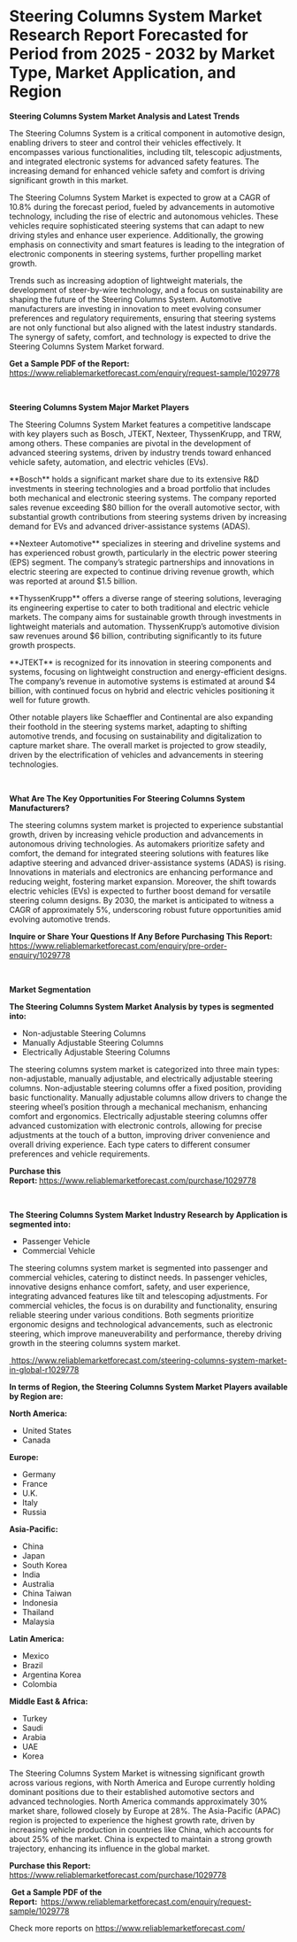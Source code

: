 <p><h1>Steering Columns System Market Research Report Forecasted for Period from 2025 -  2032 by Market Type, Market Application, and Region</h1></p><p><strong>Steering Columns System Market Analysis and Latest Trends</strong></p>
<p><p>The Steering Columns System is a critical component in automotive design, enabling drivers to steer and control their vehicles effectively. It encompasses various functionalities, including tilt, telescopic adjustments, and integrated electronic systems for advanced safety features. The increasing demand for enhanced vehicle safety and comfort is driving significant growth in this market.</p><p>The Steering Columns System Market is expected to grow at a CAGR of 10.8% during the forecast period, fueled by advancements in automotive technology, including the rise of electric and autonomous vehicles. These vehicles require sophisticated steering systems that can adapt to new driving styles and enhance user experience. Additionally, the growing emphasis on connectivity and smart features is leading to the integration of electronic components in steering systems, further propelling market growth.</p><p>Trends such as increasing adoption of lightweight materials, the development of steer-by-wire technology, and a focus on sustainability are shaping the future of the Steering Columns System. Automotive manufacturers are investing in innovation to meet evolving consumer preferences and regulatory requirements, ensuring that steering systems are not only functional but also aligned with the latest industry standards. The synergy of safety, comfort, and technology is expected to drive the Steering Columns System Market forward.</p></p>
<p><strong>Get a Sample PDF of the Report:&nbsp;</strong> <a href="https://www.reliablemarketforecast.com/enquiry/request-sample/1029778?utm_campaign=2308&utm_medium=2&utm_source=Github&utm_content=ia&utm_term=21032025&utm_id=steering-columns-system">https://www.reliablemarketforecast.com/enquiry/request-sample/1029778</a></p>
<p>&nbsp;</p>
<p><strong>Steering Columns System Major Market Players</strong></p>
<p><p>The Steering Columns System Market features a competitive landscape with key players such as Bosch, JTEKT, Nexteer, ThyssenKrupp, and TRW, among others. These companies are pivotal in the development of advanced steering systems, driven by industry trends toward enhanced vehicle safety, automation, and electric vehicles (EVs).</p><p>**Bosch** holds a significant market share due to its extensive R&D investments in steering technologies and a broad portfolio that includes both mechanical and electronic steering systems. The company reported sales revenue exceeding $80 billion for the overall automotive sector, with substantial growth contributions from steering systems driven by increasing demand for EVs and advanced driver-assistance systems (ADAS).</p><p>**Nexteer Automotive** specializes in steering and driveline systems and has experienced robust growth, particularly in the electric power steering (EPS) segment. The company’s strategic partnerships and innovations in electric steering are expected to continue driving revenue growth, which was reported at around $1.5 billion.</p><p>**ThyssenKrupp** offers a diverse range of steering solutions, leveraging its engineering expertise to cater to both traditional and electric vehicle markets. The company aims for sustainable growth through investments in lightweight materials and automation. ThyssenKrupp’s automotive division saw revenues around $6 billion, contributing significantly to its future growth prospects.</p><p>**JTEKT** is recognized for its innovation in steering components and systems, focusing on lightweight construction and energy-efficient designs. The company’s revenue in automotive systems is estimated at around $4 billion, with continued focus on hybrid and electric vehicles positioning it well for future growth.</p><p>Other notable players like Schaeffler and Continental are also expanding their foothold in the steering systems market, adapting to shifting automotive trends, and focusing on sustainability and digitalization to capture market share. The overall market is projected to grow steadily, driven by the electrification of vehicles and advancements in steering technologies.</p></p>
<p>&nbsp;</p>
<p><strong>What Are The Key Opportunities For Steering Columns System Manufacturers?</strong></p>
<p><p>The steering columns system market is projected to experience substantial growth, driven by increasing vehicle production and advancements in autonomous driving technologies. As automakers prioritize safety and comfort, the demand for integrated steering solutions with features like adaptive steering and advanced driver-assistance systems (ADAS) is rising. Innovations in materials and electronics are enhancing performance and reducing weight, fostering market expansion. Moreover, the shift towards electric vehicles (EVs) is expected to further boost demand for versatile steering column designs. By 2030, the market is anticipated to witness a CAGR of approximately 5%, underscoring robust future opportunities amid evolving automotive trends.</p></p>
<p><strong>Inquire or Share Your Questions If Any Before Purchasing This Report:</strong> <a href="https://www.reliablemarketforecast.com/enquiry/pre-order-enquiry/1029778?utm_campaign=2308&utm_medium=2&utm_source=Github&utm_content=ia&utm_term=21032025&utm_id=steering-columns-system">https://www.reliablemarketforecast.com/enquiry/pre-order-enquiry/1029778</a></p>
<p>&nbsp;</p>
<p><strong>Market Segmentation</strong></p>
<p><strong>The Steering Columns System Market Analysis by types is segmented into:</strong></p>
<p><ul><li>Non-adjustable Steering Columns</li><li>Manually Adjustable Steering Columns</li><li>Electrically Adjustable Steering Columns</li></ul></p>
<p><p>The steering columns system market is categorized into three main types: non-adjustable, manually adjustable, and electrically adjustable steering columns. Non-adjustable steering columns offer a fixed position, providing basic functionality. Manually adjustable columns allow drivers to change the steering wheel’s position through a mechanical mechanism, enhancing comfort and ergonomics. Electrically adjustable steering columns offer advanced customization with electronic controls, allowing for precise adjustments at the touch of a button, improving driver convenience and overall driving experience. Each type caters to different consumer preferences and vehicle requirements.</p></p>
<p><strong>Purchase this Report:&nbsp;</strong><a href="https://www.reliablemarketforecast.com/purchase/1029778?utm_campaign=2308&utm_medium=2&utm_source=Github&utm_content=ia&utm_term=21032025&utm_id=steering-columns-system">https://www.reliablemarketforecast.com/purchase/1029778</a></p>
<p>&nbsp;</p>
<p><strong>The Steering Columns System Market Industry Research by Application is segmented into:</strong></p>
<p><ul><li>Passenger Vehicle</li><li>Commercial Vehicle</li></ul></p>
<p><p>The steering columns system market is segmented into passenger and commercial vehicles, catering to distinct needs. In passenger vehicles, innovative designs enhance comfort, safety, and user experience, integrating advanced features like tilt and telescoping adjustments. For commercial vehicles, the focus is on durability and functionality, ensuring reliable steering under various conditions. Both segments prioritize ergonomic designs and technological advancements, such as electronic steering, which improve maneuverability and performance, thereby driving growth in the steering columns system market.</p></p>
<p><a href="https://www.reliablemarketforecast.com/steering-columns-system-market-in-global-r1029778?utm_campaign=2308&utm_medium=2&utm_source=Github&utm_content=ia&utm_term=21032025&utm_id=steering-columns-system">&nbsp;https://www.reliablemarketforecast.com/steering-columns-system-market-in-global-r1029778</a></p>
<p><strong>In terms of Region, the Steering Columns System Market Players available by Region are:</strong></p>
<p>
    <p> <strong> North America: </strong>
        <ul>
            <li>United States</li>
            <li>Canada</li>
        </ul>
        </p> 
    <p> <strong> Europe: </strong>
        <ul>
            <li>Germany</li>
            <li>France</li>
            <li>U.K.</li>
            <li>Italy</li>
            <li>Russia</li>
        </ul>
        </p> 
    <p> <strong> Asia-Pacific: </strong>
        <ul>
            <li>China</li>
            <li>Japan</li>
            <li>South Korea</li>
            <li>India</li>
            <li>Australia</li>
            <li>China Taiwan</li>
            <li>Indonesia</li>
            <li>Thailand</li>
            <li>Malaysia</li>
        </ul>
        </p> 
    <p> <strong> Latin America: </strong>
        <ul>
            <li>Mexico</li>
            <li>Brazil</li>
            <li>Argentina Korea</li>
            <li>Colombia</li>
        </ul>
        </p> 
    <p> <strong> Middle East & Africa: </strong>
        <ul>
            <li>Turkey</li>
            <li>Saudi</li>
            <li>Arabia</li>
            <li>UAE</li>
            <li>Korea</li>
        </ul>
    </p>
    </p>
<p><p>The Steering Columns System Market is witnessing significant growth across various regions, with North America and Europe currently holding dominant positions due to their established automotive sectors and advanced technologies. North America commands approximately 30% market share, followed closely by Europe at 28%. The Asia-Pacific (APAC) region is projected to experience the highest growth rate, driven by increasing vehicle production in countries like China, which accounts for about 25% of the market. China is expected to maintain a strong growth trajectory, enhancing its influence in the global market.</p></p>
<p><strong>Purchase this Report: </strong><a href="https://www.reliablemarketforecast.com/purchase/1029778?utm_campaign=2308&utm_medium=2&utm_source=Github&utm_content=ia&utm_term=21032025&utm_id=steering-columns-system">https://www.reliablemarketforecast.com/purchase/1029778</a></p>
<p>&nbsp;<strong>Get a Sample PDF of the Report:&nbsp;&nbsp;</strong><a href="https://www.reliablemarketforecast.com/enquiry/request-sample/1029778?utm_campaign=2308&utm_medium=2&utm_source=Github&utm_content=ia&utm_term=21032025&utm_id=steering-columns-system">https://www.reliablemarketforecast.com/enquiry/request-sample/1029778</a></p>
<p><strong></strong></p>
<p>Check more reports on <a href="https://www.reliablemarketforecast.com/?utm_campaign=2308&utm_medium=2&utm_source=Github&utm_content=ia&utm_term=21032025&utm_id=steering-columns-system">https://www.reliablemarketforecast.com/</a></p>